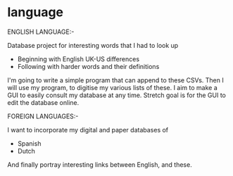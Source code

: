 # language

ENGLISH LANGUAGE:-

Database project for interesting words that I had to look up
- Beginning with English UK-US differences
- Following with harder words and their definitions

I'm going to write a simple program that can append to these CSVs.
Then I will use my program, to digitise my various lists of these.
I aim to make a GUI to easily consult my database at any time.
Stretch goal is for the GUI to edit the database online.


FOREIGN LANGUAGES:-

I want to incorporate my digital and paper databases of
- Spanish
- Dutch

And finally portray interesting links between English, and these.
